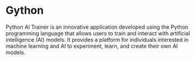 # Gython
Python AI Trainer is an innovative application developed using the Python programming language that allows users to train and interact with artificial intelligence (AI) models. It provides a platform for individuals interested in machine learning and AI to experiment, learn, and create their own AI models.
